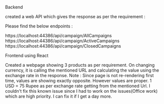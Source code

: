 Backend

created a web API which gives the response as per the requirement :

Please find the below endpoints :

https://localhost:44386/api/campaign/AllCampaigns
https://localhost:44386/api/campaign/ActiveCampaigns
https://localhost:44386/api/campaign/ClosedCampaigns


Frontend using React

Created a webpage showing 3 products as per requirement. 
On changing currency, it is calling the mentioned URL and calculating the value using the exchange rate in the response.
Note : Since page is not re-rendering first time, values are showing exactly opposite. However values are proper.
1 USD = 75 Rupee as per exchange rate getting from the mentioned Url.
I couldn't fix this known issue since I had to work on the issues(Office work) which are high priority. I can fix it if I get a day more.


